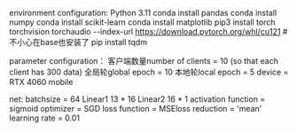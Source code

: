 environment configuration:
Python 3.11
conda install pandas
conda install numpy
conda install scikit-learn
conda install matplotlib
pip3 install torch torchvision torchaudio --index-url https://download.pytorch.org/whl/cu121 #不小心在base也安装了
pip install tqdm

parameter configuration：
客户端数量number of clients = 10 (so that each client has 300 data)
全局轮global epoch = 10
本地轮local epoch = 5
device = RTX 4060 mobile

net:
batchsize = 64
Linear1 13 * 16
Linear2 16 * 1
activation function = sigmoid
optimizer = SGD
loss function = MSEloss reduction = 'mean'
learning rate = 0.01
